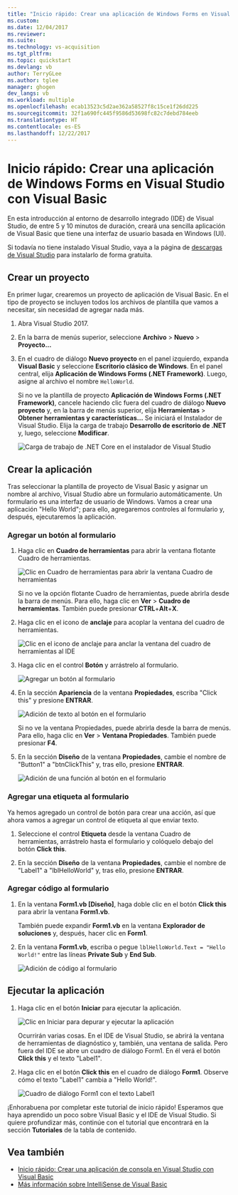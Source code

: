 ```yaml
---
title: "Inicio rápido: Crear una aplicación de Windows Forms en Visual Studio con Visual Basic | Microsoft Docs"
ms.custom: 
ms.date: 12/04/2017
ms.reviewer: 
ms.suite: 
ms.technology: vs-acquisition
ms.tgt_pltfrm: 
ms.topic: quickstart
ms.devlang: vb
author: TerryGLee
ms.author: tglee
manager: ghogen
dev_langs: vb
ms.workload: multiple
ms.openlocfilehash: ecab13523c5d2ae362a58527f8c15ce1f26dd225
ms.sourcegitcommit: 32f1a690fc445f9586d53698fc82c7debd784eeb
ms.translationtype: HT
ms.contentlocale: es-ES
ms.lasthandoff: 12/22/2017
---
```

# <a name="quickstart-create-a-windows-forms-app-in-visual-studio-with-visual-basic"></a>Inicio rápido: Crear una aplicación de Windows Forms en Visual Studio con Visual Basic
En esta introducción al entorno de desarrollo integrado (IDE) de Visual Studio, de entre 5 y 10 minutos de duración, creará una sencilla aplicación de Visual Basic que tiene una interfaz de usuario basada en Windows (UI).

Si todavía no tiene instalado Visual Studio, vaya a la página de [descargas de Visual Studio](https://aka.ms/vsdownload?utm_source=mscom&utm_campaign=msdocs) para instalarlo de forma gratuita.

## <a name="create-a-project"></a>Crear un proyecto
En primer lugar, crearemos un proyecto de aplicación de Visual Basic. En el tipo de proyecto se incluyen todos los archivos de plantilla que vamos a necesitar, sin necesidad de agregar nada más.  

1. Abra Visual Studio 2017.  

2. En la barra de menús superior, seleccione **Archivo** > **Nuevo** > **Proyecto...**  

3. En el cuadro de diálogo **Nuevo proyecto** en el panel izquierdo, expanda **Visual Basic** y seleccione **Escritorio clásico de Windows**. En el panel central, elija **Aplicación de Windows Forms (.NET Framework)**. Luego, asigne al archivo el nombre `HelloWorld`.  

     Si no ve la plantilla de proyecto **Aplicación de Windows Forms (.NET Framework)**, cancele haciendo clic fuera del cuadro de diálogo **Nuevo proyecto** y, en la barra de menús superior, elija **Herramientas** > **Obtener herramientas y características...** Se iniciará el Instalador de Visual Studio. Elija la carga de trabajo **Desarrollo de escritorio de .NET** y, luego, seleccione **Modificar**.  

     ![Carga de trabajo de .NET Core en el instalador de Visual Studio](../ide/media/install-dot-net-desktop-env.png)  

## <a name="create-the-application"></a>Crear la aplicación
Tras seleccionar la plantilla de proyecto de Visual Basic y asignar un nombre al archivo, Visual Studio abre un formulario automáticamente. Un formulario es una interfaz de usuario de Windows. Vamos a crear una aplicación "Hello World"; para ello, agregaremos controles al formulario y, después, ejecutaremos la aplicación.   

### <a name="add-a-button-to-the-form"></a>Agregar un botón al formulario  

1. Haga clic en **Cuadro de herramientas** para abrir la ventana flotante Cuadro de herramientas.

     ![Clic en Cuadro de herramientas para abrir la ventana Cuadro de herramientas](../ide/media/vb-toolbox-toolwindow.png)  

     Si no ve la opción flotante Cuadro de herramientas, puede abrirla desde la barra de menús. Para ello, haga clic en **Ver** > **Cuadro de herramientas**. También puede presionar **CTRL**+**Alt**+**X**.

2. Haga clic en el icono de **anclaje** para acoplar la ventana del cuadro de herramientas.

     ![Clic en el icono de anclaje para anclar la ventana del cuadro de herramientas al IDE](../ide/media/vb-pin-the-toolbox-window.png)  
3. Haga clic en el control **Botón** y arrástrelo al formulario.

     ![Agregar un botón al formulario](../ide/media/vb-add-a-button-to-form1.png)

4. En la sección **Apariencia** de la ventana **Propiedades**, escriba "Click this" y presione **ENTRAR**.

     ![Adición de texto al botón en el formulario](../ide/media/vb-button-control-text.png)  

     Si no ve la ventana Propiedades, puede abrirla desde la barra de menús. Para ello, haga clic en **Ver** > **Ventana Propiedades**. También puede presionar **F4**.

5. En la sección **Diseño** de la ventana **Propiedades**, cambie el nombre de "Button1" a "btnClickThis" y, tras ello, presione **ENTRAR**.

     ![Adición de una función al botón en el formulario](../ide/media/vb-button-control-function.png)

### <a name="add-a-label-to-the-form"></a>Agregar una etiqueta al formulario
Ya hemos agregado un control de botón para crear una acción, así que ahora vamos a agregar un control de etiqueta al que enviar texto.

1. Seleccione el control **Etiqueta** desde la ventana Cuadro de herramientas, arrástrelo hasta el formulario y colóquelo debajo del botón **Click this**.

2. En la sección **Diseño** de la ventana **Propiedades**, cambie el nombre de "Label1" a "lblHelloWorld" y, tras ello, presione **ENTRAR**.

### <a name="add-code-to-the-form"></a>Agregar código al formulario

1. En la ventana **Form1.vb &#91;Diseño&#93;**, haga doble clic en el botón **Click this** para abrir la ventana **Form1.vb**.

      También puede expandir **Form1.vb** en la ventana **Explorador de soluciones** y, después, hacer clic en **Form1**.

2. En la ventana **Form1.vb**, escriba o pegue `lblHelloWorld.Text = "Hello World!"` entre las líneas **Private Sub** y **End Sub**.

     ![Adición de código al formulario](../ide/media/vb-add-code-to-the-form.png)

## <a name="run-the-application"></a>Ejecutar la aplicación
1. Haga clic en el botón **Iniciar** para ejecutar la aplicación.

     ![Clic en Iniciar para depurar y ejecutar la aplicación](../ide/media/vb-click-start-hello-world.png)

   Ocurrirán varias cosas. En el IDE de Visual Studio, se abrirá la ventana de herramientas de diagnóstico y, también, una ventana de salida. Pero fuera del IDE se abre un cuadro de diálogo Form1. En él verá el botón **Click this** y el texto "Label1".

2. Haga clic en el botón **Click this** en el cuadro de diálogo **Form1**. Observe cómo el texto "Label1" cambia a "Hello World!".

    ![Cuadro de diálogo Form1 con el texto Label1 ](../ide/media/vb-form1-dialog-hello-world.png)

¡Enhorabuena por completar este tutorial de inicio rápido! Esperamos que haya aprendido un poco sobre Visual Basic y el IDE de Visual Studio. Si quiere profundizar más, continúe con el tutorial que encontrará en la sección **Tutoriales** de la tabla de contenido.  

## <a name="see-also"></a>Vea también   
* [Inicio rápido: Crear una aplicación de consola en Visual Studio con Visual Basic](quickstart-visual-basic-console.md)
* [Más información sobre IntelliSense de Visual Basic](visual-basic-specific-intellisense.md)  
